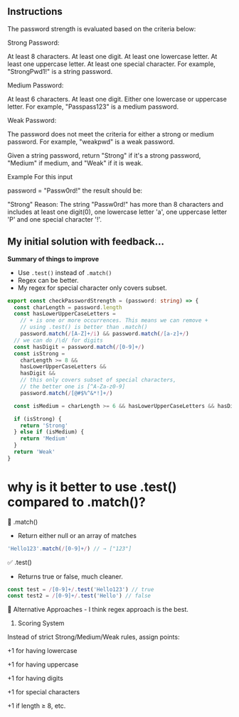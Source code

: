 ## Instructions

The password strength is evaluated based on the criteria below:

Strong Password:

At least 8 characters.
At least one digit.
At least one lowercase letter.
At least one uppercase letter.
At least one special character.
For example, "StrongPwd1!" is a string password.

Medium Password:

At least 6 characters.
At least one digit.
Either one lowercase or uppercase letter.
For example, "Passpass123" is a medium password.

Weak Password:

The password does not meet the criteria for either a strong or medium password.
For example, "weakpwd" is a weak password.

Given a string password, return "Strong" if it's a strong password, "Medium" if medium, and "Weak" if it is weak.

Example
For this input

password = "Passw0rd!"
the result should be:

"Strong"
Reason: The string "Passw0rd!" has more than 8 characters and includes at least one digit(0), one lowercase letter 'a', one uppercase letter 'P' and one special character '!'.

## My initial solution with feedback...

**Summary of things to improve**

- Use `.test()` instead of `.match()`
- Regex can be better.
- My regex for special character only covers subset.

```ts
export const checkPasswordStrength = (password: string) => {
  const charLength = password.length
  const hasLowerUpperCaseLetters =
    // + is one or more occurrences. This means we can remove +
    // using .test() is better than .match()
    password.match(/[A-Z]+/i) && password.match(/[a-z]+/)
  // we can do /\d/ for digits
  const hasDigit = password.match(/[0-9]+/)
  const isStrong =
    charLength >= 8 &&
    hasLowerUpperCaseLetters &&
    hasDigit &&
    // this only covers subset of special characters,
    // the better one is [^A-Za-z0-9]
    password.match(/[@#$%^&*!]+/)

  const isMedium = charLength >= 6 && hasLowerUpperCaseLetters && hasDigit

  if (isStrong) {
    return 'Strong'
  } else if (isMedium) {
    return 'Medium'
  }
  return 'Weak'
}
```

# why is it better to use .test() compared to .match()?

🔺 .match()

- Return either null or an array of matches

```ts
'Hello123'.match(/[0-9]+/) // → ["123"]
```

✅ .test()

- Returns true or false, much cleaner.

```ts
const test = /[0-9]+/.test('Hello123') // true
const test2 = /[0-9]+/.test('Hello') // false
```

🔹 Alternative Approaches - I think regex approach is the best.

1. Scoring System

Instead of strict Strong/Medium/Weak rules, assign points:

+1 for having lowercase

+1 for having uppercase

+1 for having digits

+1 for special characters

+1 if length ≥ 8, etc.
